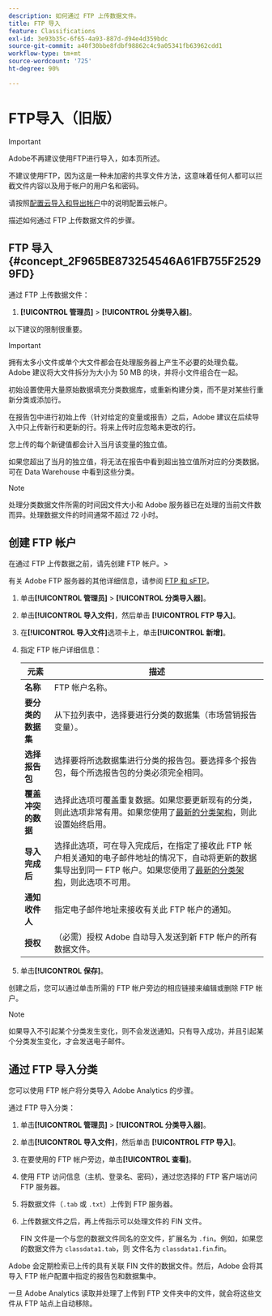 ```yaml
---
description: 如何通过 FTP 上传数据文件。
title: FTP 导入
feature: Classifications
exl-id: 3e93b35c-6f65-4a93-887d-d94e4d359bdc
source-git-commit: a40f30bbe8fdbf98862c4c9a05341fb63962cdd1
workflow-type: tm+mt
source-wordcount: '725'
ht-degree: 90%

---
```


# FTP导入（旧版）

>[!IMPORTANT]
>
>Adobe不再建议使用FTP进行导入，如本页所述。
>
>不建议使用FTP，因为这是一种未加密的共享文件方法，这意味着任何人都可以拦截文件内容以及用于帐户的用户名和密码。
>
>请按照[配置云导入和导出帐户](/help/components/locations/configure-import-accounts.md)中的说明配置云帐户。

描述如何通过 FTP 上传数据文件的步骤。

## FTP 导入 {#concept_2F965BE873254546A61FB755F25299FD}

通过 FTP 上传数据文件：

1. **[!UICONTROL 管理员]** > **[!UICONTROL 分类导入器]**。

以下建议的限制很重要。

>[!IMPORTANT]
>
>拥有太多小文件或单个大文件都会在处理服务器上产生不必要的处理负载。Adobe 建议将大文件拆分为大小为 50 MB 的块，并将小文件组合在一起。

初始设置使用大量原始数据填充分类数据库，或重新构建分类，而不是对某些行重新分类或添加行。

在报告包中进行初始上传（针对给定的变量或报告）之后，Adobe 建议在后续导入中只上传新行和更新的行。将来上传时应忽略未更改的行。

您上传的每个新键值都会计入当月该变量的独立值。

如果您超出了当月的独立值，将无法在报告中看到超出独立值所对应的分类数据。可在 Data Warehouse 中看到这些分类。

>[!NOTE]
>
>处理分类数据文件所需的时间因文件大小和 Adobe 服务器已在处理的当前文件数而异。处理数据文件的时间通常不超过 72 小时。

## 创建 FTP 帐户

在通过 FTP 上传数据之前，请先创建 FTP 帐户。>

有关 Adobe FTP 服务器的其他详细信息，请参阅 [FTP 和 sFTP](/help/export/ftp-and-sftp/ftp-overview.md)。

1. 单击&#x200B;**[!UICONTROL 管理员]** > **[!UICONTROL 分类导入器]**。
1. 单击&#x200B;**[!UICONTROL 导入文件]**，然后单击 **[!UICONTROL FTP 导入]**。
1. 在&#x200B;**[!UICONTROL 导入文件]**&#x200B;选项卡上，单击&#x200B;**[!UICONTROL 新增]**。
1. 指定 FTP 帐户详细信息：

   | 元素 | 描述 |
   |---|---|
   | **名称** | FTP 帐户名称。 |
   | **要分类的数据集** | 从下拉列表中，选择要进行分类的数据集（市场营销报告变量）。 |
   | **选择报告包** | 选择要将所选数据集进行分类的报告包。要选择多个报告包，每个所选报告包的分类必须完全相同。 |
   | **覆盖冲突的数据** | 选择此选项可覆盖重复数据。如果您要更新现有的分类，则此选项非常有用。如果您使用了[最新的分类架构](../sets/overview.md)，则此设置始终启用。 |
   | **导入完成后** | 选择此选项，可在导入完成后，在指定了接收此 FTP 帐户相关通知的电子邮件地址的情况下，自动将更新的数据集导出到同一 FTP 帐户。如果您使用了[最新的分类架构](../sets/overview.md)，则此选项不可用。 |
   | **通知收件人** | 指定电子邮件地址来接收有关此 FTP 帐户的通知。 |
   | **授权** | （必需）授权 Adobe 自动导入发送到新 FTP 帐户的所有数据文件。 |

1. 单击&#x200B;**[!UICONTROL 保存]**。

创建之后，您可以通过单击所需的 FTP 帐户旁边的相应链接来编辑或删除 FTP 帐户。

>[!NOTE]
>
>如果导入不引起某个分类发生变化，则不会发送通知。只有导入成功，并且引起某个分类发生变化，才会发送电子邮件。

## 通过 FTP 导入分类

您可以使用 FTP 帐户将分类导入 Adobe Analytics 的步骤。

通过 FTP 导入分类：

1. 单击&#x200B;**[!UICONTROL 管理员]** > **[!UICONTROL 分类导入器]**。
1. 单击&#x200B;**[!UICONTROL 导入文件]**，然后单击 **[!UICONTROL FTP 导入]**。
1. 在要使用的 FTP 帐户旁边，单击&#x200B;**[!UICONTROL 查看]**。
1. 使用 FTP 访问信息（主机、登录名、密码），通过您选择的 FTP 客户端访问 FTP 服务器。
1. 将数据文件（`.tab` 或 `.txt`）上传到 FTP 服务器。
1. 上传数据文件之后，再上传指示可以处理文件的 FIN 文件。

   FIN 文件是一个与您的数据文件同名的空文件，扩展名为 `.fin`。例如，如果您的数据文件为 `classdata1.tab`，则 文件名为 `classdata1.fin`.fin。

Adobe 会定期检索已上传的具有关联 FIN 文件的数据文件。然后，Adobe 会将其导入 FTP 帐户配置中指定的报告包和数据集中。

一旦 Adobe Analytics 读取并处理了上传到 FTP 文件夹中的文件，就会将这些文件从 FTP 站点上自动移除。
